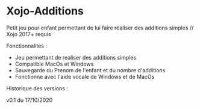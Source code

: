 # Xojo-Additions
Petit jeu pour enfant permettant de lui faire réaliser des additions simples // Xojo 2017+ requis


Fonctionnalites :
- Jeu permettant de realiser des additions simples
- Compatible MacOs et Windows
- Sauvegarde du Prenom de l'enfant et du nombre d'additions
- Fonctionne avec l'aide vocale de Windows et de MacOs



Historique des versions :

v0.1 du 17/10/2020
